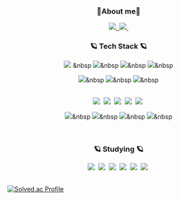 <h3 align="center">🌷About me🌷</h3>
<div align="center">
  <!--블로그-->
  <a href="https://junggoldchae-coding.tistory.com">
    <img src="https://img.shields.io/badge/tistory-1EBC8F?style=for-the-badge&logo=velog&logoColor=white" />&nbsp
  </a>
  <a href="">
    <img src="https://img.shields.io/badge/introduce_Notion-1EBC8F?style=for-the-badge&logo=notion&logoColor=white" />&nbsp
  </a>
</div>

<!--내용 부분-->
<h3 align="center">🪐 Tech Stack 🪐</h3>
<div align="center">
  <!--python/html/css/js/java/C# / c++-->

<img src="https://img.shields.io/badge/python-3670A0?style=for-the-badge&logo=python&logoColor=ffdd54" /> &nbsp
  <img src="https://img.shields.io/badge/html5-E34F26.svg?style=for-the-badge&logo=html5&logoColor=white" />&nbsp
  <img src="https://img.shields.io/badge/css3-1572B6.svg?style=for-the-badge&logo=css3&logoColor=white" />&nbsp
   <img src="https://img.shields.io/badge/javascript-F7DF1E.svg?style=for-the-badge&logo=javascript&logoColor=20232a" />&nbsp
  
  <img src="https://img.shields.io/badge/java-150458.svg?style=for-the-badge" />&nbsp
  <img src="https://img.shields.io/badge/c#-4d77cf.svg?style=for-the-badge&logo=csharp&logoColor=white" />&nbsp
  <img src="https://img.shields.io/badge/c++-00599C.svg?style=for-the-badge&logo=cplusplus&logoColor=white" />&nbsp

  <!-- 유니티 / git/ github / vscode /intellij / 노션 / 피그마 / 프로크리에이트 / 블렌더 / clipstudio -->

  <br>
<img src="https://img.shields.io/badge/unity-000000.svg?style=for-the-badge&logo=unity&logoColor=white" />&nbsp
  <img src="https://img.shields.io/badge/git-F05033.svg?style=for-the-badge&logo=git&logoColor=white" />&nbsp
  <img src="https://img.shields.io/badge/github-181717.svg?style=for-the-badge&logo=github&logoColor=white" />&nbsp
    <img src="https://img.shields.io/badge/VSCode-2C2C32.svg?style=for-the-badge&logo=visual-studio-code&logoColor=22ABF3" />&nbsp
  <img src="https://img.shields.io/badge/intellij-000000.svg?style=for-the-badge&logo=intellijidea&logoColor=white" />&nbsp

  <img src="https://img.shields.io/badge/Notion-F3F3F3.svg?style=for-the-badge&logo=notion&logoColor=black" />&nbsp
  <img src="https://img.shields.io/badge/figma-F24E1E.svg?style=for-the-badge&logo=figma&logoColor=white" />&nbsp
  <img src="https://img.shields.io/badge/Blender-E87D0D.svg?style=for-the-badge&logo=figma&logoColor=white" />&nbsp
  <img src="https://img.shields.io/badge/procreate-000000.svg?style=for-the-badge" />&nbsp
</div>

<br>

<h3 align="center">🪐 Studying 🪐</h3>
<div align="center">
  <!--리액트/타입스크립트/latex(overleaf)/랭체인/cuda/-->
  <img src="https://img.shields.io/badge/react-20232a.svg?style=for-the-badge&logo=react&logoColor=61DAFB" />&nbsp
  <img src="https://img.shields.io/badge/typescript-007ACC.svg?style=for-the-badge&logo=typescript&logoColor=white" />&nbsp
  <img src="https://img.shields.io/badge/latex-008080.svg?style=for-the-badge&logo=latex&logoColor=61DAFB" />&nbsp
  <img src="https://img.shields.io/badge/overleaf-47A141.svg?style=for-the-badge&logo=react&logoColor=61DAFB" />&nbsp
  <img src="https://img.shields.io/badge/Langchain-412991.svg?style=for-the-badge&logo=openai&logoColor=white" />&nbsp
  <img src="https://img.shields.io/badge/cuda-3ECC5F.svg?style=for-the-badge" />&nbsp
  
</div>

<br>


[![Solved.ac Profile](http://mazassumnida.wtf/api/v2/generate_badge?boj=celina324)](https://solved.ac/celina324/)
